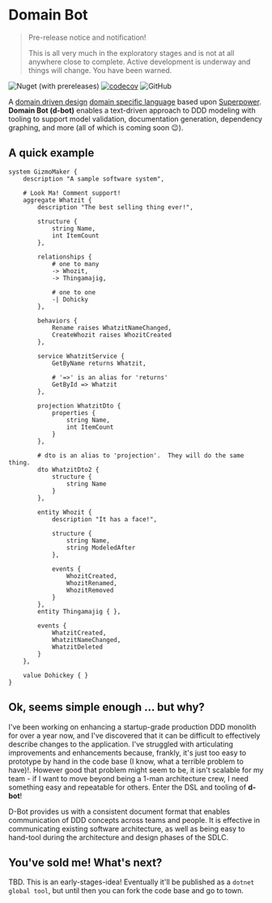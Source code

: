 # Domain Bot

> Pre-release notice and notification!
>
> This is all very much in the exploratory stages and is not at all anywhere close to complete. Active development is underway and things will change. You have been warned.

![Nuget (with prereleases)](https://img.shields.io/nuget/vpre/DomainBot)
[![codecov](https://codecov.io/gh/asmorger/domain-bot/branch/main/graph/badge.svg?token=ANUUXITOHL)](https://codecov.io/gh/asmorger/domain-bot)
![GitHub](https://img.shields.io/github/license/asmorger/domain-bot)

A [domain driven design](https://en.wikipedia.org/wiki/Domain-driven_design) [domain specific language](https://en.wikipedia.org/wiki/Domain-specific_language)
based upon [Superpower](https://github.com/datalust/superpower).  **Domain Bot (d-bot)** enables a text-driven approach
to DDD modeling with tooling to support model validation, documentation generation, dependency graphing, and more (all
of which is coming soon :wink:).

## A quick example

```
system GizmoMaker { 
    description "A sample software system",
    
    # Look Ma! Comment support!
    aggregate Whatzit {
        description "The best selling thing ever!",
        
        structure {
            string Name,
            int ItemCount
        },
        
        relationships {
            # one to many
            -> Whozit,
            -> Thingamajig,
            
            # one to one
            -| Dohicky
        },
        
        behaviors {
            Rename raises WhatzitNameChanged,
            CreateWhozit raises WhozitCreated
        },
        
        service WhatzitService {
            GetByName returns Whatzit,
            
            # '=>' is an alias for 'returns'
            GetById => Whatzit
        },
        
        projection WhatzitDto {
            properties {
                string Name,
                int ItemCount
            }
        },
        
        # dto is an alias to 'projection'.  They will do the same thing.
        dto WhatzitDto2 {
            structure {
                string Name
            }
        },
        
        entity Whozit {
            description "It has a face!",
            
            structure {
                string Name,
                string ModeledAfter
            },
            
            events {
                WhozitCreated,
                WhozitRenamed,
                WhozitRemoved
            }
        },
        entity Thingamajig { },
        
        events {
            WhatzitCreated,
            WhatzitNameChanged,
            WhatzitDeleted
        }
    },
    
    value Dohickey { }
}
```

## Ok, seems simple enough ... but why?

I've been working on enhancing a startup-grade production DDD monolith for over a year now, and I've discovered that it
can be difficult to effectively describe changes to the application. I've struggled with articulating improvements and
enhancements because, frankly, it's just too easy to prototype by hand in the code base (I know, what a terrible problem
to have)!. However good that problem might seem to be, it isn't scalable for my team - if I want to move beyond being a
1-man architecture crew, I need something easy and repeatable for others. Enter the DSL and tooling of **d-bot**!

D-Bot provides us with a consistent document format that enables communication of DDD concepts across teams and people.
It is effective in communicating existing software architecture, as well as being easy to hand-tool during the
architecture and design phases of the SDLC.

## You've sold me!  What's next?

TBD. This is an early-stages-idea!  Eventually it'll be published as a `dotnet global tool`, but until then you can fork
the code base and go to town.
